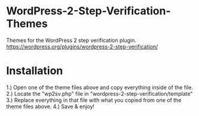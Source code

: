 # WordPress-2-Step-Verification-Themes
Themes for the WordPress 2 step verification plugin. https://wordpress.org/plugins/wordpress-2-step-verification/

# Installation
1.) Open one of the theme files above and copy everything inside of the file.
2.) Locate the "wp2sv.php" file in "wordpress-2-step-verification/template"
3.) Replace everything in that file with what you copied from one of the theme files above.
4.) Save & enjoy!
